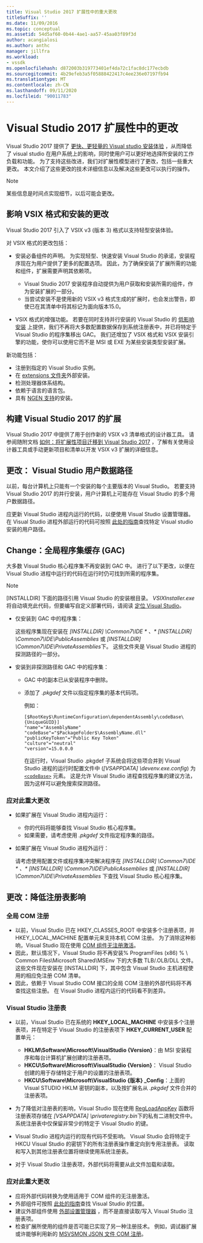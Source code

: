 ```yaml
---
title: Visual Studio 2017 扩展性中的重大更改
titleSuffix: ''
ms.date: 11/09/2016
ms.topic: conceptual
ms.assetid: 54d5af60-0b44-4ae1-aa57-45aa03f89f3d
author: acangialosi
ms.author: anthc
manager: jillfra
ms.workload:
- vssdk
ms.openlocfilehash: d872003b319773401ef4da72c1fac8dc177ecbdb
ms.sourcegitcommit: 4b29efeb3a5f05888422417c4ee236e07197fb94
ms.translationtype: MT
ms.contentlocale: zh-CN
ms.lasthandoff: 09/11/2020
ms.locfileid: "90011783"
---
```

# <a name="changes-in-visual-studio-2017-extensibility"></a>Visual Studio 2017 扩展性中的更改

Visual Studio 2017 提供了 [更快、更轻量的 Visual studio 安装体验](https://devblogs.microsoft.com/visualstudio/faster-leaner-visual-studio-installer) ，从而降低了 visual studio 在用户系统上的影响，同时使用户可以更好地选择所安装的工作负载和功能。 为了支持这些改进，我们对扩展性模型进行了更改，包括一些重大更改。 本文介绍了这些更改的技术详细信息以及解决这些更改可以执行的操作。

> [!NOTE]
> 某些信息是时间点实现细节，以后可能会更改。

## <a name="changes-affecting-vsix-format-and-installation"></a>影响 VSIX 格式和安装的更改

Visual Studio 2017 引入了 VSIX v3 (版本 3) 格式以支持轻型安装体验。

对 VSIX 格式的更改包括：

* 安装必备组件的声明。 为实现轻型、快速安装 Visual Studio 的承诺，安装程序现在为用户提供了更多的配置选项。 因此，为了确保安装了扩展所需的功能和组件，扩展需要声明其依赖项。

  * Visual Studio 2017 安装程序自动提供为用户获取和安装所需的组件，作为安装扩展的一部分。
  * 当尝试安装不是使用新的 VSIX v3 格式生成的扩展时，也会发出警告，即使已在其清单中将其标记为面向版本15.0。

* VSIX 格式的增强功能。 若要在同时支持并行安装的 Visual Studio 的 [低影响安装](https://devblogs.microsoft.com/visualstudio/anatomy-of-a-low-impact-visual-studio-install) 上提供，我们不再将大多数配置数据保存到系统注册表中，并已将特定于 Visual Studio 的程序集移出 GAC。 我们还增加了 VSIX 格式和 VSIX 安装引擎的功能，使你可以使用它而不是 MSI 或 EXE 为某些安装类型安装扩展。

新功能包括：

* 注册到指定的 Visual Studio 实例。
* 在 [extensions 文件夹](set-install-root.md)外部安装。
* 检测处理器体系结构。
* 依赖于语言的语言包。
* 具有 [NGEN 支持](ngen-support.md)的安装。

## <a name="build-an-extension-for-visual-studio-2017"></a>构建 Visual Studio 2017 的扩展

Visual Studio 2017 中提供了用于创作新的 VSIX v3 清单格式的设计器工具。 请参阅随附文档 [如何：将扩展性项目迁移到 Visual Studio 2017](how-to-migrate-extensibility-projects-to-visual-studio-2017.md) ，了解有关使用设计器工具或手动更新项目和清单以开发 VSIX v3 扩展的详细信息。

## <a name="change-visual-studio-user-data-path"></a>更改： Visual Studio 用户数据路径

以前，每台计算机上只能有一个安装的每个主要版本的 Visual Studio。 若要支持 Visual Studio 2017 的并行安装，用户计算机上可能存在 Visual Studio 的多个用户数据路径。

应更新 Visual Studio 进程内运行的代码，以便使用 Visual Studio 设置管理器。 在 Visual Studio 进程外部运行的代码可按照 [此处的指南](locating-visual-studio.md)查找特定 Visual studio 安装的用户路径。

## <a name="change-global-assembly-cache-gac"></a>Change：全局程序集缓存 (GAC) 

大多数 Visual Studio 核心程序集不再安装到 GAC 中。 进行了以下更改，以便在 Visual Studio 进程中运行的代码在运行时仍可找到所需的程序集。

> [!NOTE]
> [INSTALLDIR] 下面的路径引用 Visual Studio 的安装根目录。 *VSIXInstaller.exe* 将自动填充此代码，但要编写自定义部署代码，请阅读 [定位 Visual Studio](locating-visual-studio.md)。

* 仅安装到 GAC 中的程序集：

  这些程序集现在安装在 <em>[INSTALLDIR] \Common7\IDE \* 、* [INSTALLDIR] \Common7\IDE\PublicAssemblies</em> 或 *[INSTALLDIR] \Common7\IDE\PrivateAssemblies*下。 这些文件夹是 Visual Studio 进程的探测路径的一部分。

* 安装到非探测路径和 GAC 中的程序集：

  * GAC 中的副本已从安装程序中删除。
  * 添加了 *.pkgdef* 文件以指定程序集的基本代码项。

    例如：

    ```
    [$RootKey$\RuntimeConfiguration\dependentAssembly\codeBase\{UniqueGUID}]
    "name"="AssemblyName" "codeBase"="$PackageFolder$\AssemblyName.dll"
    "publicKeyToken"="Public Key Token"
    "culture"="neutral"
    "version"=15.0.0.0
    ```

    在运行时，Visual Studio .pkgdef 子系统会将这些项合并到 Visual Studio 进程的运行时配置文件中 (*[VSAPPDATA] \devenv.exe.config*) 为 [`<codeBase>`](/dotnet/framework/configure-apps/file-schema/runtime/codebase-element) 元素。 这是允许 Visual Studio 进程查找程序集的建议方法，因为这样可以避免搜索探测路径。

### <a name="reacting-to-this-breaking-change"></a>应对此重大更改

* 如果扩展在 Visual Studio 进程内运行：

  * 你的代码将能够查找 Visual Studio 核心程序集。
  * 如果需要，请考虑使用 *.pkgdef* 文件指定程序集的路径。

* 如果扩展在 Visual Studio 进程外运行：

  请考虑使用配置文件或程序集冲突解决程序在 <em>[INSTALLDIR] \Common7\IDE \* 、* [INSTALLDIR] \Common7\IDE\PublicAssemblies</em> 或 *[INSTALLDIR] \Common7\IDE\PrivateAssemblies* 下查找 Visual Studio 核心程序集。

## <a name="change-reduce-registry-impact"></a>更改：降低注册表影响

### <a name="global-com-registration"></a>全局 COM 注册

* 以前，Visual Studio 已在 HKEY_CLASSES_ROOT 中安装多个注册表项，并 HKEY_LOCAL_MACHINE 配置单元来支持本机 COM 注册。 为了消除这种影响，Visual Studio 现在使用 [COM 组件无注册激活](/previous-versions/dotnet/articles/ms973913(v=msdn.10))。
* 因此，默认情况下，Visual Studio 将不再安装% ProgramFiles (x86) % \ Common Files\Microsoft Shared\MSEnv 下的大多数 TLB/.OLB/DLL 文件。 这些文件现在安装在 [INSTALLDIR] 下，其中包含 Visual Studio 主机进程使用的相应免注册 COM 清单。
* 因此，依赖于 Visual Studio COM 接口的全局 COM 注册的外部代码将不再查找这些注册。 在 Visual Studio 进程内运行的代码看不到差异。

### <a name="visual-studio-registry"></a>Visual Studio 注册表

* 以前，Visual Studio 已在系统的 **HKEY_LOCAL_MACHINE** 中安装多个注册表项，并在特定于 Visual Studio 的注册表项下 **HKEY_CURRENT_USER** 配置单元：

  * **HKLM\Software\Microsoft\VisualStudio \{Version}**：由 MSI 安装程序和每台计算机扩展创建的注册表项。
  * **HKCU\Software\Microsoft\VisualStudio \{Version}**： Visual Studio 创建的用于存储特定于用户的设置的注册表项。
  * **HKCU\Software\Microsoft\VisualStudio \{版本} _Config**：上面的 Visual STUDIO HKLM 密钥的副本，以及按扩展名从 *.pkgdef* 文件合并的注册表项。

* 为了降低对注册表的影响，Visual Studio 现在使用 [RegLoadAppKey](/windows/desktop/api/winreg/nf-winreg-regloadappkeya) 函数将注册表项存储在 *[VSAPPDATA] \privateregistry.bin*下的私有二进制文件中。 系统注册表中仅保留非常少的特定于 Visual Studio 的键。
* Visual Studio 进程内运行的现有代码不受影响。 Visual Studio 会将特定于 HKCU Visual Studio 的密钥下的所有注册表操作重定向到专用注册表。 读取和写入到其他注册表位置将继续使用系统注册表。
* 对于 Visual Studio 注册表项，外部代码将需要从此文件加载和读取。

### <a name="react-to-this-breaking-change"></a>应对此重大更改

* 应将外部代码转换为使用适用于 COM 组件的无注册激活。
* 外部组件可按照 [此处的指南](https://devblogs.microsoft.com/setup/changes-to-visual-studio-15-setup)查找 Visual Studio 的位置。
* 建议外部组件使用 [外部设置管理器](/dotnet/api/microsoft.visualstudio.settings.externalsettingsmanager) ，而不是直接读取/写入 Visual Studio 注册表项。
* 检查扩展所使用的组件是否可能已实现了另一种注册技术。 例如，调试器扩展或许能够利用新的 [MSVSMON JSON 文件 COM 注册](migrate-debugger-COM-registration.md)。